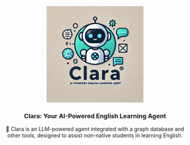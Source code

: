 <div align="center">
  <a href="https://github.com/goer17/clara">
    <img src="assets/clara_logo.png" alt="Logo" width="256" height="256">
  </a>
<h3 align="center">Clara: Your AI-Powered English Learning Agent</h3>
  <p align="center">
    🤖 Clara is an LLM-powered agent integrated with a graph database and other tools, designed to assist non-native students in learning English.
  </p>
</div>



